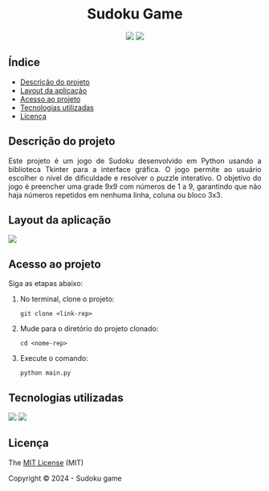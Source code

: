 <h1 align="center" id="titulo">Sudoku Game</h1>

<p align="center">
<img src="https://img.shields.io/badge/STATUS-CONCLU%C3%8DDO-GREEN?style=for-the-badge">
<img src="https://img.shields.io/badge/LICENSE-MIT-GREEN?style=for-the-badge"/>
</p>

## Índice 
* [Descrição do projeto](#descrição-do-projeto)
* [Layout da aplicação](#layout-da-aplicação)
* [Acesso ao projeto](#acesso-ao-projeto)
* [Tecnologias utilizadas](#tecnologias-utilizadas)
* [Licença](#licença)

## Descrição do projeto
<p align="justify">
Este projeto é um jogo de Sudoku desenvolvido em Python usando a biblioteca Tkinter para a interface gráfica. O jogo permite ao usuário escolher o nível de dificuldade e resolver o puzzle interativo. O objetivo do jogo é preencher uma grade 9x9 com números de 1 a 9, garantindo que não haja números repetidos em nenhuma linha, coluna ou bloco 3x3.
</p>

## Layout da aplicação

![](https://github.com/user-attachments/assets/efcad22b-264c-482f-9eda-eba84ade2a09)


## Acesso ao projeto

Siga as etapas abaixo:
1. No terminal, clone o projeto:
    ```
    git clone <link-rep>
    ```

2. Mude para o diretório do projeto clonado:
    ```
    cd <nome-rep>
    ```

3. Execute o comando:
    ```
    python main.py
    ```

## Tecnologias utilizadas
<p>
<img src="https://img.shields.io/badge/Python-3.11.1-blue?style=for-the-badge&logo=python&logoColor=yellow">
<img src="https://img.shields.io/badge/Tkinter-GUI-blue?style=for-the-badge&logo=python&logoColor=yellow">
</p>

## Licença
The [MIT License]() (MIT)

Copyright :copyright: 2024 - Sudoku game
